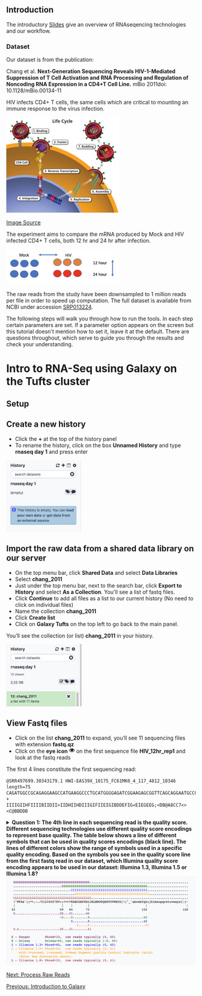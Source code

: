 ## Introduction

The introductory [Slides](../slides/slides_bioe291.pdf) give an overview of RNAseqencing technologies and our workflow.

### Dataset
Our dataset is from the publication:

Chang et al. **Next-Generation Sequencing Reveals HIV-1-Mediated Suppression of T Cell Activation and RNA Processing and Regulation of Noncoding RNA Expression in a CD4+T Cell Line.** mBio 2011doi: 10.1128/mBio.00134-11

HIV infects CD4+ T cells, the same cells which are critical to mounting an immune response to the virus infection.  

<img src="../img/hiv-lifecycle.png" width=300> 

[Image Source](https://aidsinfo.nih.gov/understanding-hiv-aids/glossary/1596/life-cycle)

The experiment aims to compare the mRNA produced by Mock and HIV infected CD4+ T cells, both 12 hr and 24 hr after infection.

<img src="../img/hiv-mock.png" width=300> 

The raw reads from the study have been downsampled to 1 million reads per file in order to speed up computation. The full dataset is available from NCBI under accession [SRP013224](https://www.ncbi.nlm.nih.gov/sra?term=SRP013224).

The following steps will walk you through how to run the tools. In each step certain parameters are set. If a parameter option appears on the screen but this tutorial doesn't mention how to set it, leave it at the default. There are questions throughout, which serve to guide you through the results and check your understanding.

# Intro to RNA-Seq using Galaxy on the Tufts cluster
## Setup

## Create a new history
- Click the **+** at the top of the history panel
- To rename the history, click on the box **Unnamed History** and type **rnaseq day 1** and press enter

<img src="../img/new_history.png" width="200">

## Import the raw data from a shared data library on our server
- On the top menu bar, click **Shared Data** and select **Data Libraries**
- Select **chang_2011**
- Just under the top menu bar, next to the search bar, click **Export to History** and select **As a Collection**. You'll see a list of fastq files.
- Click **Continue** to add all files as a list to our current history (No need to click on individual files)
- Name the collection **chang_2011**
- Click **Create list**
- Click on **Galaxy Tufts** on the top left to go back to the main panel.

You’ll see the collection (or list) **chang_2011** in your history. 

<img src="../img/chang_2011.png" width="200">


## View Fastq files
- Click on the list **chang_2011** to expand, you’ll see 11 sequencing files with extension **fastq.qz**
- Click on the **eye icon** <img src="../img/eye.png" width="15"> on the first sequence file **HIV_12hr_rep1** and look at the fastq reads

The first 4 lines constitute the first sequencing read:
```
@SRR497699.30343179.1 HWI-EAS39X_10175_FC61MK0_4_117_4812_10346 length=75
CAGATGGCCGCAGAGGAAGCCATGAAGGCCCTGCATGGGGAGATCGGAAGAGCGGTTCAGCAGGAATGCCGAGAC
+
IIIIGIIHFIIIIBIIDII>IIDHIIHDIIIGIFIIEIGIBDDEFIG<EIEGEEG;<DB@A8CC7<><C@BBDDB
```

<details>
<summary> <b>Question 1: The 4th line in each sequencing read is the quality score. Different sequencing technologies use different quality score encodings to represent base quality. The table below shows a line of different symbols that can be used in quality scores encodings (black line). The lines of different colors show the range of symbols used in a specific quality encoding. Based on the symbols you see in the quality score line from the first fastq read in our dataset, which Illumina quality score encoding appears to be used in our dataset: Illumina 1.3, Illumina 1.5 or Illumina 1.8?</b> </summary>
<br>
</details> 

<img src="../img/base_qual.png" width="800">

[Next: Process Raw Reads](02_Process_raw_reads.md)

[Previous: Introduction to Galaxy](00_Galaxy_setup.md)
